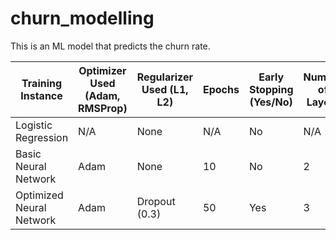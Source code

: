 # churn_modelling
This is an ML model that predicts the churn rate.

| Training Instance | Optimizer Used (Adam, RMSProp) | Regularizer Used (L1, L2) | Epochs | Early Stopping (Yes/No) | Number of Layers | Learning Rate | Accuracy | F1 Score | Recall | Precision |
|------------------|--------------------------------|--------------------------|--------|------------------------|-----------------|--------------|----------|---------|--------|-----------|
| Logistic Regression | N/A                            | None                     | N/A    | No                     | N/A             | N/A          | 0.5584   | TBD     | TBD    | TBD       |
| Basic Neural Network | Adam                           | None                     | 10     | No                     | 2               | 0.001        | 0.7023   | TBD     | TBD    | TBD       |
| Optimized Neural Network | Adam                     | Dropout (0.3)            | 50     | Yes                    | 3               | 0.001        | 0.6856   | TBD     | TBD    | TBD       |
